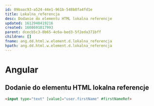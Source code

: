 ```yaml
---
id: 09baac93-a524-44e1-961b-548b8fa4fd1e
title: Lokalna_referencja
desc: Dodanie do elementu HTML lokalna referencje
updated: 1612940419216
created: 1608691017993
parent: dcecb5c3-8b65-4c6a-bed3-5f2eda371bff
children: []
fname: ang.dd.html.w.element.d.lokalna_referencja
hpath: ang.dd.html.w.element.d.lokalna_referencja
---
```

# Angular

## Dodanie do elementu HTML lokalna referencje

```html
<input type="text" [value]="user.firstName" #firstNameRef>
```

